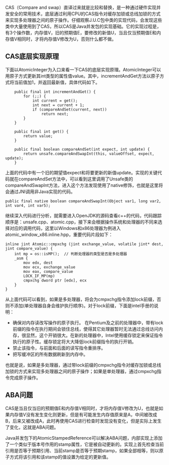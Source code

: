 
CAS（Compare and swap）直译过来就是比较和替换，是一种通过硬件实现并发安全的常用技术，底层通过利用CPU的CAS指令对缓存加锁或总线加锁的方式来实现多处理器之间的原子操作。仔细观察J.U.C包中类的实现代码，会发现这些类中大量使用到了CAS，所以CAS是Java并发包的实现基础。它的实现过程是，有3个操作数，内存值V，旧的预期值E，要修改的新值U，当且仅当预期值E和内存值V相同时，才将内存值V修改为U，否则什么都不做。

## CAS底层实现原理
下面以AtomicInteger为入口来看一下CAS的底层实现原理。AtomicInteger可以用原子方式更新其int类型的属性值value。其中，incrementAndGet方法以原子方式将当前值加1，并返回最新值，具体代码如下。
```
	public final int incrementAndGet() {
        for (;;) {
            int current = get();
            int next = current + 1;
            if (compareAndSet(current, next))
                return next;
        }
    }

    public final int get() {
        return value;
    }

    public final boolean compareAndSet(int expect, int update) {
        return unsafe.compareAndSwapInt(this, valueOffset, expect, update);
    }
```
上面的代码中有一个旧的期望值expect和将要更新的新值update。实现的关键代码就在compareAndSet方法中，可以看到这里调用了Unsafe类的compareAndSwapInt方法，进入这个方法发现使用了native修饰，也就是这里将会通过JNI调用非Java实现的代码。
```
public final native boolean compareAndSwapInt(Object var1, long var2, int var4, int var5);
```
继续深入代码进行分析，就需要进入OpenJDK的源码查看c++的代码，代码跟踪顺序是：unsafe.cpp、atomic.cpp，接下来会根据操作系统和处理器的不同来选择对应的调用代码，这里以Windows和x86处理器为例进入atomic_window_x86.inline.hpp，重要代码片段如下：
```
inline jint Atomic::cmpxchg (jint exchange_value, volatile jint* dest, jint compare_value) {
    int mp = os::isMP();  // 判断处理器的类型是否是多处理器
    _asm {
        mov edx, dest
        mov ecx, exchange_value
        mov eax, compare_value
        LOCK_IF_MP(mp)
        cmpxchg dword ptr [edx], ecx
    }
}
```
从上面代码可以看到，如果是多处理器，将会为cmpxchg指令添加lock前缀，否则不添加(单处理器自身会维护执行顺序)。对于lock前缀，下面是intel手册的说明：
- 确保对内存读改写操作的原子执行。
在Pentium及之前的处理器中，带有lock前缀的指令在执行期间会锁住总线，使得其它处理器暂时无法通过总线访问内存，很显然，这个开销很大。在新的处理器中，Intel使用缓存锁定来保证指令执行的原子性。缓存锁定将大大降低lock前缀指令的执行开销。
- 禁止该指令，与前面和后面的读写指令重排序。
- 把写缓冲区的所有数据刷新到内存中。

也就是说，如果是多处理器，通过带lock前缀的cmpxchg指令对缓存加锁或总线加锁的方式来实现多处理器之间的原子操作；如果是单处理器，通过cmpxchg指令完成原子操作。

## ABA问题
CAS是当且仅当旧的预期值E和内存值V相同时，才将内存值V修改为U，也就是如果内存值V没有发生变化则更新，但是有可能发生内存值原来是A，中间被改成B，后来又被改成A，此时再使用CAS进行检查时发现没有变化，但是实际上发生了变化，这就是ABA问题。

Java并发包下的AtomicStampedReference可以解决ABA问题，内部实现上添加了一个类似于版本号作用的stamp属性，它是被自动更新的。实现上首先检查当前引用是否等于预期引用、当前stamp是否等于预期stamp，如果全部相等，则以原子方式将该引用和该stamp的值设置为给定的更新值。
